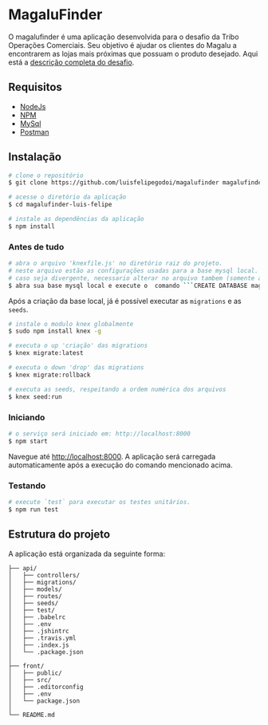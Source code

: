 
# MagaluFinder
O magalufinder é uma aplicação desenvolvida para o desafio da Tribo Operações Comerciais.
Seu objetivo é ajudar os clientes do Magalu a encontrarem as lojas mais próximas que possuam o produto desejado.
Aqui está a [descrição completa do desafio](https://gist.github.com/luisfelipegodoi/03139e6e00b7db6d387369de6e7ffe4a).

## Requisitos

* [NodeJs](https://nodejs.org/en/)
* [NPM](https://www.npmjs.com/get-npm)
* [MySql](https://www.mysql.com)
* [Postman](https://www.getpostman.com/)

## Instalação

``` bash
# clone o repositório
$ git clone https://github.com/luisfelipegodoi/magalufinder magalufinder-luis-felipe

# acesse o diretório da aplicação
$ cd magalufinder-luis-felipe

# instale as dependências da aplicação
$ npm install
```

### Antes de tudo

``` bash
# abra o arquivo 'knexfile.js' no diretório raiz do projeto.
# neste arquivo estão as configurações usadas para a base mysql local.
# caso seja divergente, necessario alterar no arquivo tambem (somente alterar o nó 'connection').
$ abra sua base mysql local e execute o  comando ```CREATE DATABASE magalufinder``` 
```

Após a criação da base local, já é possível executar as ```migrations``` e as ```seeds```.

``` bash
# instale o modulo knex globalmente
$ sudo npm install knex -g
```

``` bash
# executa o up 'criação' das migrations
$ knex migrate:latest
```

``` bash
# executa o down 'drop' das migrations
$ knex migrate:rollback
```

``` bash
# executa as seeds, respeitando a ordem numérica dos arquivos
$ knex seed:run
```

### Iniciando

``` bash
# o serviço será iniciado em: http://localhost:8000
$ npm start
```

Navegue até [http://localhost:8000](http://localhost:8000). A aplicação será carregada automaticamente após a execução do comando mencionado acima.

### Testando

```bash
# execute `test` para executar os testes unitários.
$ npm run test
```

## Estrutura do projeto

A aplicação está organizada da seguinte forma:

```
├── api/
│   ├── controllers/
│   ├── migrations/
│   ├── models/
│   ├── routes/
│   ├── seeds/
│   ├── test/
│   ├── .babelrc
│   ├── .env
│   ├── .jshintrc
│   ├── .travis.yml
│   ├── .index.js
│   └── .package.json
│
├── front/
│   ├── public/
│   ├── src/
│   ├── .editorconfig
│   ├── .env
│   └── package.json
│
└── README.md
```